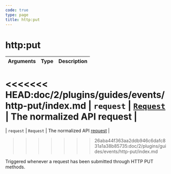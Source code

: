 ```yaml
---
code: true
type: page
title: http:put
---
```


# http:put

<SinceBadge version="1.2.0" />

| Arguments | Type                                                           | Description                |
| --------- | -------------------------------------------------------------- | -------------------------- |
<<<<<<< HEAD:doc/2/plugins/guides/events/http-put/index.md
| `request` | [`Request`](/core/2/plugins/constructors/request) | The normalized API request |
=======
| `request` | `Request` | The normalized API [request](/core/2/plugins/plugin-context/constructors/request) |
>>>>>>> 26aba44f363aa2ddb946c6dafc831a1a38b85735:doc/2/plugins/guides/events/http-put/index.md

Triggered whenever a request has been submitted through HTTP PUT methods.
